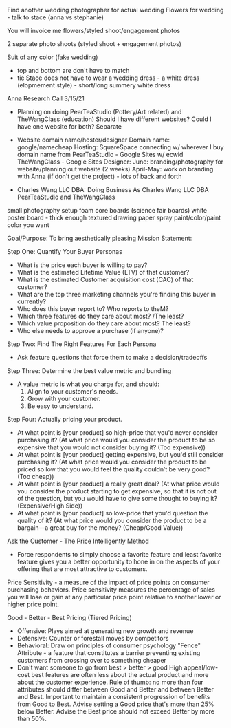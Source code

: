 Find another wedding photographer for actual wedding
Flowers for wedding - talk to stace (anna vs stephanie)

You will invoice me flowers/styled shoot/engagement photos

2 separate photo shoots (styled shoot + engagement photos)

Suit of any color (fake wedding)
- top and bottom are don't have to match
- tie
Stace does not have to wear a wedding dress - a white dress (elopmement style) - short/long summery white dress


Anna Research Call 3/15/21
- Planning on doing PearTeaStudio (Pottery/Art related) and TheWangClass (education)
  Should I have different websites? Could I have one website for both? Separate

- Website domain name/hoster/designer
  Domain name: google/namecheap
  Hosting: SquareSpace connecting w/ wherever I buy domain name from
    PearTeaStudio - Google Sites w/ ecwid
    TheWangClass - Google Sites
  Designer: 
June: branding/photography for website/planning out website (2 weeks)
April-May: work on branding with Anna (if don't get the project) - lots of back and forth

- Charles Wang LLC
  DBA: Doing Business As
  Charles Wang LLC DBA PearTeaStudio and TheWangClass

small photography setup
foam core boards (science fair boards)
white poster board - thick enough
textured drawing paper
spray paint/color/paint color you want


Goal/Purpose: To bring aesthetically pleasing
Mission Statement:



Step One: Quantify Your Buyer Personas
- What is the price each buyer is willing to pay?
- What is the estimated Lifetime Value (LTV) of that customer?
- What is the estimated Customer acquisition cost (CAC) of that customer?
- What are the top three marketing channels you're finding this buyer in currently?
- Who does this buyer report to? Who reports to theM?
- Which three features do they care about most? /The least?
- Which value proposition do they care about most? The least?
- Who else needs to approve a purchase (if anyone)?

Step Two: Find The Right Features For Each Persona
- Ask feature questions that force them to make a decision/tradeoffs

Step Three: Determine the best value metric and bundling
- A value metric is what you charge for, and should:
  1. Align to your customer's needs.
  2. Grow with your customer.
  3. Be easy to understand.

Step Four: Actually pricing your product.
- At what point is [your product] so high-price that you'd never consider purchasing it? (At what price would you consider the product to be so expensive that you would not consider buying it? (Too expensive)) 
- At what point is [your product] getting expensive, but you'd still consider purchasing it? (At what price would you consider the product to be priced so low that you would feel the quality couldn’t be very good? (Too cheap))
- At what point is [your product] a really great deal? (At what price would you consider the product starting to get expensive, so that it is not out of the question, but you would have to give some thought to buying it? (Expensive/High Side))
- At what point is [your product] so low-price that you'd question the quality of it? (At what price would you consider the product to be a bargain—a great buy for the money? (Cheap/Good Value))

Ask the Customer - The Price Intelligently Method
- Force respondents to simply choose a favorite feature and least favorite feature gives you a better opportunity to hone in on the aspects of your offering that are most attractive to customers.

Price Sensitivity - a measure of the impact of price points on consumer purchasing behaviors. Price sensitivity measures the percentage of sales you will lose or gain at any particular price point relative to another lower or higher price point. 


Good - Better - Best Pricing (Tiered Pricing)
- Offensive: Plays aimed at generating new growth and revenue
- Defensive: Counter or forestall moves by competitors
- Behavioral: Draw on principles of consumer psychology
"Fence" Attribute - a feature that constitutes a barrier preventing existing customers from crossing over to something cheaper
- Don't want someone to go from best > better > good
High appeal/low-cost best features are often less about the actual product and more about the customer experience.
Rule of thumb: no more than four attributes should differ between Good and Better and between Better and Best. 
Important to maintain a consistent progression of benefits from Good to Best.
Advise setting a Good price that's more than 25% below Better.
Advise the Best price should not exceed Better by more than 50%. 